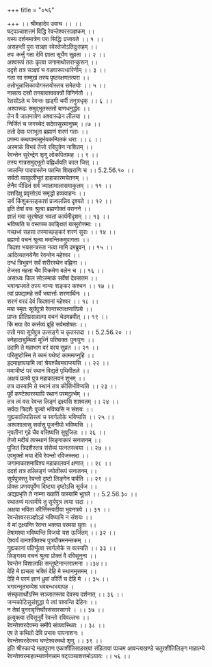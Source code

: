 +++
title = "०५६"

+++
।। श्रीमहादेव उवाच ।। ।।  
षट्पञ्चाशत्तमं विद्धि रेवन्तेश्वरसञ्ज्ञकम् ।।  
यस्य दर्शनमात्रेण परा सिद्धिः प्रजायते ।। १ ।।  
असहन्ती पुरा सञ्ज्ञा रवेस्तेजोऽतिदुःसहम् ।।  
तपः कर्त्तुं गता देवि ज्ञाता सूर्येण सुव्रता ।। २ ।।  
अश्वरूपं ततः कृत्वा जगामाथोत्तरान्कुरून् ।।  
ददृशे तत्र सञ्ज्ञां च वडवारूपधारिणीम् ।। ३ ।।  
गता सा सम्मुखं तस्य पृष्ठरक्षणतत्परा ।।  
ततोभून्नासिकायोगस्तयोस्तत्र समेतयोः ।। ५ ।।  
नासत्य दस्रौ तनयावश्ववक्त्रौ विनिर्गतौ ।।  
रेतसोंऽते च रेवन्तः खड्गी चर्मी तनुत्रधृक् ।। ६ ।।  
अश्वारूढः समुद्भूतस्ततो बाणधनुर्द्धरः ।।  
तेन वै जातमात्रेण अश्वारूढेन लीलया ।।  
निर्जितं च जगच्चेदं सदेवासुरमानुषम् ।।७ ।।  
ततो देवाः पराभूता ब्रह्माणं शरणं गताः ।।  
प्रणम्य कथयामासुर्भयकम्पितकं धराः ।। ८ ।।  
अस्माकं विभवं तेजो रविपुत्रेण नाशितम् ।।  
रेवन्तेन सुरेन्द्रेण शृणु लोकपितामह ।। ९ ।।  
तस्य गात्रसमुद्भूतो वह्निर्धावति काल जित् ।।  
ज्वलन्ति पादपास्तेन पतन्ति शिखराणि च ।। 5.2.56.१० ।।  
सर्वतो व्याकुलीभूतं हाहाकारमचेतनम् ।।  
तेनैव पीडितं सर्वं ज्वालामालासमाकुलम् ।। ११ ।।  
दशदिक्षु प्रवृत्तोऽयं समृद्धो हव्यवाहनः ।।  
सर्वं किंशुकसङ्काशं प्रज्वलन्निव दृश्यते ।। १२ ।।  
इति तेषां वचः श्रुत्वा ब्रह्मणोक्तं वरानने ।।  
ज्ञातं मया सुरश्रेष्ठा भवतां कार्यमीदृशम् ।। १३ ।।  
भविष्यति च वस्तच्च काङ्क्षितं यत्सुरोत्तमाः ।।  
गच्छध्वं सहसा तस्माच्छङ्करं शरणं सुराः ।। १४ ।।  
ब्रह्मणो वचनं श्रुत्वा ममान्तिकमुपागताः ।।  
त्रिदशा भयसन्त्रस्ता नत्वा मामि दमब्रुवन् ।। १५ ।।  
आदित्यतनयेनैव रेवन्तेन महेश्वर ।।  
दग्धं त्रिभुवनं सर्वं शरीरस्थेन वह्निना ।।  
तेजसा महता चैव विक्रमेण बलेन च ।। १६ ।।  
असाध्यः किल सोऽस्माकं सर्वेषां देवसत्तम ।।  
भवान्प्रभवते तस्य नान्यः शङ्कर कश्चन ।। १७ ।।  
त्वां प्रपद्यामहे सर्वे भयार्त्ताः शरणार्थिनः ।।  
शरणं वरदं देवं त्रिदशानां महेश्वर ।। १८ ।।  
मया स्मृतः सूर्यपुत्रो रेवन्तस्तत्क्षणात्प्रिये ।।  
प्राप्तः प्रीतिप्रसन्नात्मा वचनं चेदमब्रवीत् ।। १९ ।।  
किं मया देव कर्त्तव्यं ब्रूहि सर्वमशेषतः ।।  
ततो मया सूर्यपुत्र उत्सङ्गे च कृतस्तदा ।। 5.2.56.२० ।।  
स्नेहादाचुम्बितो मूर्ध्नि परिष्वक्तः पुनःपुनः ।।  
ददामि ते महाभाग वरं वरय सुव्रत ।। २१ ।।  
परितुष्टोस्मि ते कामं यथेष्टं काममाप्नुहि ।।  
इदमाज्ञापयामि त्वां श्रेयश्चैवमवाप्स्यसि ।। २२ ।।  
ममाभीष्टं परं स्थानं विद्यते पृथिवीतले ।।  
अक्षयं प्रलये पुत्र महाकालवनं शुभम् ।।  
तत्र दास्यामि ते स्थानं तत्र कीर्त्तिर्भविप्यति ।। २३ ।।  
पूर्वे कण्टेश्वरस्यापि स्थानं परमदुर्ल्भम् ।।  
तत्र त्वं वस रेवन्त लिङ्गं द्रक्ष्यसि शाश्वतम् ।। २४ ।।  
सर्वदा त्रिदशैः पूज्यो भविष्यसि न संशयः ।।  
गुह्यकाधिपतिस्त्वं च स्वर्गलोके भविष्यसि ।। २५ ।।  
अश्वशालासु सर्वासु पूजनीयो भविष्यसि ।।  
नृपतीनां गृहे चैव वसिष्यसि सुपूजितः ।। २६ ।।  
तेजो मदीयं तत्स्थानं लिङ्गाकारं सनातनम् ।।  
पूजितं त्रिदशैस्तत्र संसेव्यं यत्नतस्त्वया ।। २७ ।।  
एवमुक्तो मया देवि रेवन्तो रविजस्तदा ।।  
जगामाकाशमाविश्य महाकालवनं क्षणात् ।। २८ ।।  
ददर्श तत्र तल्लिङ्गं ज्योतीरूपं सनातनम् ।।  
सूर्यपुत्रस्तु रेवन्तो दृष्टो लिङ्गेन पार्वति ।। २९ ।।  
प्रोक्तः प्रणयपूर्वेण दिष्ट्या दृष्टोऽसि सूर्यज ।।  
अद्यप्रभृति ते नाम्ना ख्यातिं यास्यामि भूतले ।। 5.2.56.३० ।।  
स्थातव्यं मत्समीपे तु सूर्यपुत्र त्वया सदा ।।  
अक्षया भविता कीर्त्तिस्त्वदीया भुवनत्रये ।। ३१ ।।  
रेवन्तेश्वरसञ्ज्ञोऽहं भविष्यामि न संशयः ।।  
ये मां द्रक्ष्यन्ति रेवन्त भक्त्या परमया युताः ।।  
तेषामश्वा भविष्यन्ति विजयो यश ऊर्जितम् ।। ३२ ।।  
ऐश्वर्यं दानशक्तिश्च पुत्रपौत्रमनन्तकम् ।।  
गुह्यकानां पतिर्भूत्वा स्वर्गलोके स वत्स्यति ।। ३३ ।।  
लिङ्गस्य वचनं श्रुत्वा प्रोक्तं वै रविसूनुना ।।  
रेवन्तेन विशालाक्षि सन्तुष्टेनान्तरात्मना ।।३४।।  
देहि मे ह्यचला भक्तिं देहि मे स्थानमुत्तमम् ।।  
देहि मे परमं ज्ञानं ध्रुवां कीर्तिं च देहि मे ।। ३५ ।।  
भगवन्भूतभव्येश भवबन्धभयापह ।  
संस्कृतार्थोऽस्मि सञ्जातस्तव देवस्य दर्शनात् ।। ३६ ।।  
जन्मकोटिसुसंशुद्धा ये त्वां पश्यन्ति देहिनः ।।  
न तेषां पुनरावृत्तिर्घोरसंसारसागरे । ।। ३७ ।।  
इत्युक्त्वा रविसूनुर्वै रेवन्तो रविवल्लभः ।।  
रेवन्तेश्वरदेवस्य समीपे संव्यवस्थितः ।। ३८ ।।  
एष ते कथितो देवि प्रभावः पापनाशनः ।  
रेवन्तेश्वरदेवस्य घण्टेश्वरमथो शृणु ।। ३९ ।।  
इति श्रीस्कान्दे महापुराण एकाशीतिसाहस्र्यां संहितायां पञ्चम आवन्त्यखण्डे चतुरशीतिलिङ्ग माहात्म्ये रेवन्तेश्वरमाहात्म्यवर्णनन्नाम षट्पञ्चाशत्तमोऽयायः ।। ५६ ।।